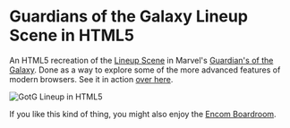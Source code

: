 Guardians of the Galaxy Lineup Scene in HTML5
======

An HTML5 recreation of the [Lineup Scene](https://www.youtube.com/watch?v=B16Bo47KS2g&t=1m16s) in Marvel's [Guardian's of the Galaxy](http://www.imdb.com/title/tt2015381/).  Done as a way to explore some of the more advanced features of modern browsers.  See it in action [over here](http://www.robscanlon.com/lineup/).

![GotG Lineup in HTML5](https://raw.githubusercontent.com/arscan/lineup/master/images/screenshot.png)

If you like this kind of thing, you might also enjoy the [Encom Boardroom](http://www.robscanlon.com/encom-boardroom).
